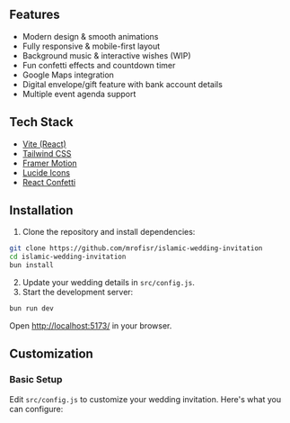 ## Features
- Modern design & smooth animations
- Fully responsive & mobile-first layout
- Background music & interactive wishes (WIP)
- Fun confetti effects and countdown timer
- Google Maps integration
- Digital envelope/gift feature with bank account details
- Multiple event agenda support

## Tech Stack
- [Vite (React)](https://vite.dev/)
- [Tailwind CSS](https://tailwindcss.com/)
- [Framer Motion](https://www.framer.com/motion/)
- [Lucide Icons](https://lucide.dev/)
- [React Confetti](https://www.npmjs.com/package/react-confetti)

## Installation
1. Clone the repository and install dependencies:
  ```bash
  git clone https://github.com/mrofisr/islamic-wedding-invitation
  cd islamic-wedding-invitation
  bun install
  ```
2. Update your wedding details in `src/config.js`.
3. Start the development server:
  ```bash
  bun run dev
  ```
  Open [http://localhost:5173/](http://localhost:5173/) in your browser.

## Customization

### Basic Setup
Edit `src/config.js` to customize your wedding invitation. Here's what you can configure: